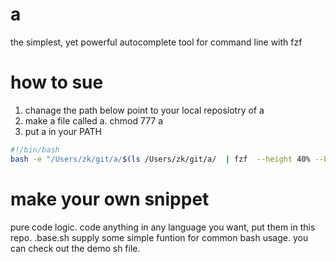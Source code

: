 # a
the simplest, yet powerful autocomplete tool for command line with fzf


# how to sue 
1. chanage the path below point to your local reposiotry of a
2. make a file called a.  chmod 777 a
3. put a in your PATH
``` bash
#!/bin/bash
bash -e "/Users/zk/git/a/$(ls /Users/zk/git/a/  | fzf  --height 40% --border  --preview 'bat --style=numbers --color=always --line-range :500 /Users/zk/git/a/{}')"
```

# make your own snippet 
pure code logic. code anything in any language you want, put them in this repo.
.base.sh supply some simple funtion for common bash usage. you can check out the demo sh file.




